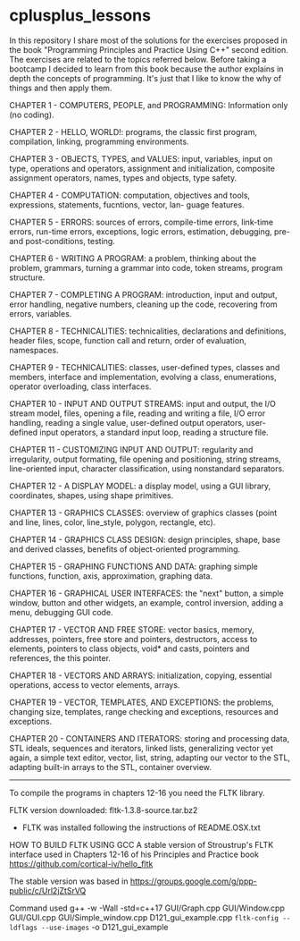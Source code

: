 # cplusplus_lessons

In this repository I share most of the solutions for the exercises proposed in the book "Programming Principles and Practice Using C++" second edition. The exercises are related to the topics referred below. Before taking a bootcamp I decided to learn from this book because the author explains in depth the concepts of programming. It's just that I like to know the why of things and then apply them.

CHAPTER 1 - COMPUTERS, PEOPLE, and PROGRAMMING: Information only (no coding).

CHAPTER 2 - HELLO, WORLD!: programs, the classic first program, compilation, linking, programming environments.

CHAPTER 3 - OBJECTS, TYPES, and VALUES: input, variables, input on type, operations and operators, assignment
and initialization, composite assignment operators, names, types and objects, type safety.

CHAPTER 4 - COMPUTATION: computation, objectives and tools, expressions, statements, fucntions, vector, lan-
guage features.

CHAPTER 5 - ERRORS: sources of errors, compile-time errors, link-time errors, run-time errors, exceptions,
logic errors, estimation, debugging, pre- and post-conditions, testing.

CHAPTER 6 - WRITING A PROGRAM: a problem, thinking about the problem, grammars, turning a grammar into code,
token streams, program structure.

CHAPTER 7 - COMPLETING A PROGRAM: introduction, input and output, error handling, negative numbers, cleaning
up the code, recovering from errors, variables.

CHAPTER 8 - TECHNICALITIES: technicalities, declarations and definitions, header files, scope, function call
and return, order of evaluation, namespaces.

CHAPTER 9 - TECHNICALITIES: classes, user-defined types, classes and members, interface and implementation,
evolving a class, enumerations, operator overloading, class interfaces.

CHAPTER 10 - INPUT AND OUTPUT STREAMS: input and output, the I/O stream model, files, opening a file, reading
and writing a file, I/O error handling, reading a single value, user-defined output operators, user-defined 
input operators, a standard input loop, reading a structure file.

CHAPTER 11 - CUSTOMIZING INPUT AND OUTPUT: regularity and irregularity, output formating, file opening and
positioning, string streams, line-oriented input, character classification, using nonstandard separators.

CHAPTER 12 - A DISPLAY MODEL: a display model, using a GUI library, coordinates, shapes, using shape 
primitives.

CHAPTER 13 - GRAPHICS CLASSES: overview of graphics classes (point and line, lines, color, line_style,
polygon, rectangle, etc).

CHAPTER 14 - GRAPHICS CLASS DESIGN: design principles, shape, base and derived classes, benefits of
object-oriented programming.

CHAPTER 15 - GRAPHING FUNCTIONS AND DATA: graphing simple functions, function, axis, approximation, graphing
data.

CHAPTER 16 - GRAPHICAL USER INTERFACES: the "next" button, a simple window, button and other widgets, an
example, control inversion, adding a menu, debugging GUI code.

CHAPTER 17 - VECTOR AND FREE STORE: vector basics, memory, addresses, pointers, free store and pointers,
destructors, access to elements, pointers to class objects, void* and casts, pointers and references, the
this pointer.

CHAPTER 18 - VECTORS AND ARRAYS: initialization, copying, essential operations, access to vector elements,
arrays.

CHAPTER 19 - VECTOR, TEMPLATES, AND EXCEPTIONS: the problems, changing size, templates, range checking and
exceptions, resources and exceptions.

CHAPTER 20 - CONTAINERS AND ITERATORS: storing and processing data, STL ideals, sequences and iterators,
linked lists, generalizing vector yet again, a simple text editor, vector, list, string, adapting our vector
to the STL, adapting built-in arrays to the STL, container overview.

------------------------------------------------------------------------------------------------------------

To compile the programs in chapters 12-16 you need the FLTK library.

FLTK version downloaded: fltk-1.3.8-source.tar.bz2

- FLTK was installed following the instructions of README.OSX.txt 

HOW TO BUILD FLTK USING GCC
A stable version of Stroustrup's FLTK interface used in Chapters 12-16 of his Principles and Practice book
https://github.com/cortical-iv/hello_fltk

The stable version was based in
https://groups.google.com/g/ppp-public/c/Url2jZtSrVQ

Command used
g++ -w -Wall -std=c++17 GUI/Graph.cpp GUI/Window.cpp GUI/GUI.cpp GUI/Simple_window.cpp D121_gui_example.cpp  `fltk-config --ldflags --use-images` -o D121_gui_example

